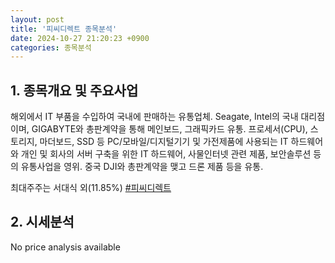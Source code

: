 ```yaml
---
layout: post
title: '피씨디렉트 종목분석'
date: 2024-10-27 21:20:23 +0900
categories: 종목분석
---
```


## 1. 종목개요 및 주요사업

해외에서 IT 부품을 수입하여 국내에 판매하는 유통업체. Seagate, Intel의 국내 대리점이며, GIGABYTE와 총판계약을 통해 메인보드, 그래픽카드 유통. 프로세서(CPU), 스토리지, 마더보드, SSD 등 PC/모바일/디지털기기 및 가전제품에 사용되는 IT 하드웨어와 개인 및 회사의 서버 구축을 위한 IT 하드웨어, 사물인터넷 관련 제품, 보안솔루션 등의 유통사업을 영위. 중국 DJI와 총판계약을 맺고 드론 제품 등을 유통. 

최대주주는 서대식 외(11.85%)
[#피씨디렉트](#)

## 2. 시세분석

No price analysis available
